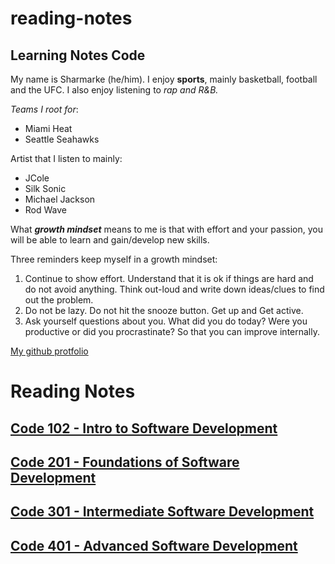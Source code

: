 # reading-notes

## Learning Notes Code 

My name is Sharmarke (he/him). I enjoy **sports**, mainly basketball, football and the UFC. I also enjoy listening to *rap and R&B.*

*Teams I root for*:

- Miami Heat
- Seattle Seahawks

Artist that I listen to mainly:
- JCole
- Silk Sonic
- Michael Jackson
- Rod Wave

What ***growth mindset*** means to me is that with effort and your passion, you will be able to learn and gain/develop new skills.

Three reminders keep myself in a growth mindset:

1. Continue to show effort. Understand that it is ok if things are hard and do not avoid anything. Think out-loud and write down ideas/clues to find out the problem.
2. Do not be lazy. Do not hit the snooze button. Get up and Get active. 
3. Ask yourself questions about you. What did you do today? Were you productive or did you procrastinate? So that you can improve internally.

[My github protfolio](https://github.com/snur206/)

# Reading Notes

## [Code 102 - Intro to Software Development](https://github.com/snur206/reading-notes/tree/main/102)

## [Code 201 - Foundations of Software Development](https://github.com/snur206/reading-notes/tree/main/201)

## [Code 301 - Intermediate Software Development](https://github.com/snur206/reading-notes/tree/main/301)

## [Code 401 - Advanced Software Development](https://github.com/snur206/reading-notes/tree/main/401)
